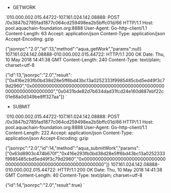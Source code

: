 * GETWORK

`010.000.002.015.44722-107.161.024.142.08888: POST 
/0x3847b2785fad1877c064cd259498ea2b5bffc01d/66 HTTP/1.1
Host: pool.aquachain-foundation.org:8888
User-Agent: Go-http-client/1.1
Content-Length: 63
Accept: application/json
Content-Type: application/json
Accept-Encoding: gzip

{"jsonrpc":"2.0","id":13,"method":"aqua_getWork","params":null}
107.161.024.142.08888-010.000.002.015.44722: HTTP/1.1 200 OK
Date: Thu, 10 May 2018 14:41:38 GMT
Content-Length: 240
Content-Type: text/plain; charset=utf-8

{"id":13,"jsonrpc":"2.0","result":["0x416e293fb0bd38d28e5ff6bd43bc13a0252333f9985485cbd5ed49f3c79d2960","0x0000000000000000000000000000000000000000000000000000000000000000","0x0431bde82d7b634dad31fcd24e160d887ebf22c01e68a0d349be8ff327aa"]}
`

* SUBMIT

`010.000.002.015.44722-107.161.024.142.08888: POST 
/0x3847b2785fad1877c064cd259498ea2b5bffc01d/66 HTTP/1.1
Host: pool.aquachain-foundation.org:8888
User-Agent: Go-http-client/1.1
Content-Length: 222
Accept: application/json
Content-Type: application/json
Accept-Encoding: gzip

{"jsonrpc":"2.0","id":14,"method":"aqua_submitWork","params":["0x63d8903c474b670f","0x416e293fb0bd38d28e5ff6bd43bc13a0252333f9985485cbd5ed49f3c79d2960","0x0000000000000000000000000000000000000000000000000000000000000000"]}
107.161.024.142.08888-010.000.002.015.44722: HTTP/1.1 200 OK
Date: Thu, 10 May 2018 14:41:38 GMT
Content-Length: 40
Content-Type: text/plain; charset=utf-8

{"id":14,"jsonrpc":"2.0","result":true}
`
